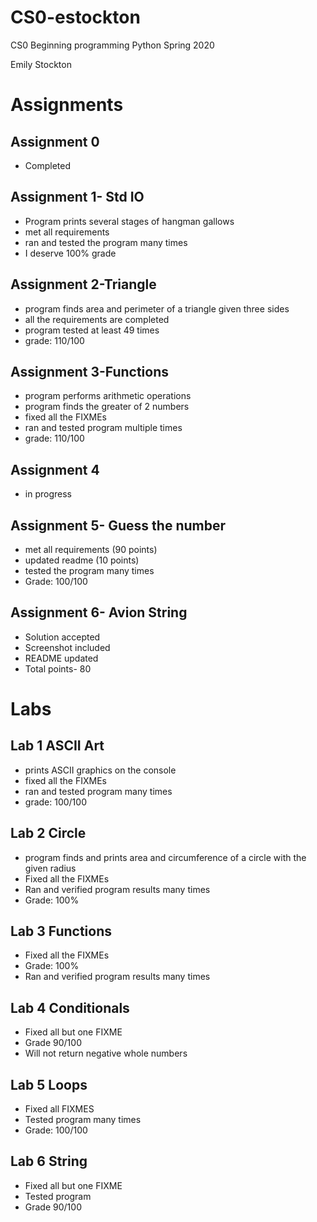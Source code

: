 # CS0-estockton
CS0 Beginning programming Python 
Spring 2020

Emily Stockton

# Assignments

## Assignment 0
- Completed 

## Assignment 1- Std IO
- Program prints several stages of hangman gallows
- met all requirements
- ran and tested the program many times
- I deserve 100% grade

## Assignment 2-Triangle
- program finds area and perimeter of a triangle given three sides
- all the requirements are completed
- program tested at least 49 times
- grade: 110/100

## Assignment 3-Functions
- program performs arithmetic operations
- program finds the greater of 2 numbers
- fixed all the FIXMEs
- ran and tested program multiple times
- grade: 110/100

## Assignment 4
- in progress

## Assignment 5- Guess the number
- met all requirements (90 points)
- updated readme (10 points)
- tested the program many times
- Grade: 100/100


## Assignment 6- Avion String
- Solution accepted
- Screenshot included
- README updated
- Total points- 80




# Labs
## Lab 1 ASCII Art
- prints ASCII graphics on the console
- fixed all the FIXMEs
- ran and tested program many times
- grade: 100/100

## Lab 2 Circle
- program finds and prints area and circumference of a circle with the given radius
- Fixed all the FIXMEs
- Ran and verified program results many times
- Grade: 100%

## Lab 3 Functions
- Fixed all the FIXMEs
- Grade: 100%
- Ran and verified program results many times


## Lab 4 Conditionals
- Fixed all but one FIXME
- Grade 90/100
- Will not return negative whole numbers

## Lab 5 Loops
- Fixed all FIXMES
- Tested program many times
- Grade: 100/100

## Lab 6 String
- Fixed all but one FIXME
- Tested program
- Grade 90/100


